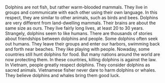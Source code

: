 Dolphins are not fish, but rather warm-blooded mammals. They live in groups and communicate with each other using their own language.
In this respect, they are similar to other animals, such as birds and bees.
Dolphins are very different from land-dwelling mammals. Their brains are about the same size as ours. They live fairly long lives, at least 20 to 30 years.
Strangely, dolphins seem to like humans. There are thousands of stories about friendships between dolphins and people.
Some dolphins often seek out humans. They leave their groups and enter our harbors, swimming back and forth near beaches. They like playing with people.
Nowaday, some countries still hunt dolphins for food. But many nations around the world are now protecting them. In these countries, killing dolphins is against the law.
In Vietnam, people greatly respect dolphins. They consider dolphins as sacred animals. Vietnamese fisher never dare to harm dolphins or whales. They believe dolphins and whales bring them good luck.

